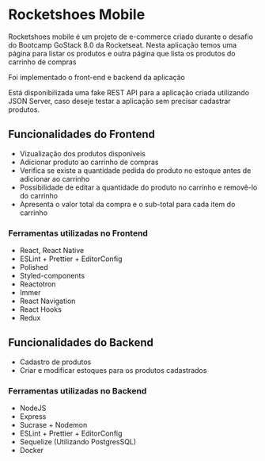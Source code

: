 # Rocketshoes Mobile

Rocketshoes mobile é um projeto de e-commerce criado durante o desafio do Bootcamp GoStack 8.0 da Rocketseat. Nesta aplicação temos uma página para listar os produtos e outra página que lista os produtos do carrinho de compras

Foi implementado o front-end e backend da aplicação

Está disponibilizada uma fake REST API para a aplicação criada utilizando JSON Server, caso deseje testar a aplicação sem precisar cadastrar produtos.

## Funcionalidades do Frontend

- Vizualização dos produtos disponíveis
- Adicionar produto ao carrinho de compras
- Verifica se existe a quantidade pedida do produto no estoque antes de adicionar ao carrinho
- Possibilidade de editar a quantidade do produto no carrinho e removê-lo do carrinho
- Apresenta o valor total da compra e o sub-total para cada item do carrinho

### Ferramentas utilizadas no Frontend

- React, React Native
- ESLint + Prettier + EditorConfig
- Polished
- Styled-components
- Reactotron
- Immer
- React Navigation
- React Hooks
- Redux

## Funcionalidades do Backend

- Cadastro de produtos
- Criar e modificar estoques para os produtos cadastrados

### Ferramentas utilizadas no Backend

- NodeJS
- Express
- Sucrase + Nodemon
- ESLint + Prettier + EditorConfig
- Sequelize (Utilizando PostgresSQL)
- Docker
